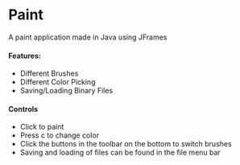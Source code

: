# Paint
A paint application made in Java using JFrames

#### Features:
- Different Brushes
- Different Color Picking
- Saving/Loading Binary Files

#### Controls
- Click to paint
- Press c to change color
- Click the buttons in the toolbar on the bottom to switch brushes
- Saving and loading of files can be found in the file menu bar